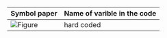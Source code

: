 | Symbol paper |	Name of varible in the code |
|--------------|------------------------------|
| ![Figure](https://latex.codecogs.com/png.image?\dpi{110}&space;\bg_white&space;\alpha_{(ENDO_EPI)) | hard coded | 
